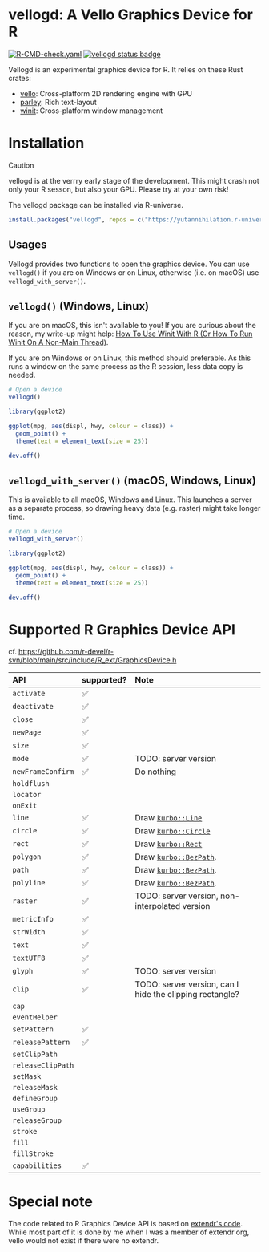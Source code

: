 vellogd: A Vello Graphics Device for R
======================================

[![R-CMD-check.yaml](https://github.com/yutannihilation/vellogd-r/actions/workflows/R-CMD-check.yaml/badge.svg)](https://github.com/yutannihilation/vellogd-r/actions/workflows/R-CMD-check.yaml)
[![vellogd status badge](https://yutannihilation.r-universe.dev/badges/vellogd)](https://yutannihilation.r-universe.dev/vellogd)

Vellogd is an experimental graphics device for R. It relies on these Rust crates:

* [vello]: Cross-platform 2D rendering engine with GPU
* [parley]: Rich text-layout
* [winit]: Cross-platform window management

[vello]: https://github.com/linebender/vello
[parley]: https://github.com/linebender/parley
[winit]: https://docs.rs/winit/latest/winit/

# Installation

> [!CAUTION]
> vellogd is at the verrry early stage of the development. This might crash not only your R sesson, but also your GPU. Please try at your own risk!

The vellogd package can be installed via R-universe.

```r
install.packages("vellogd", repos = c("https://yutannihilation.r-universe.dev", "https://cloud.r-project.org"))
```

## Usages

Vellogd provides two functions to open the graphics device. You can use
`vellogd()` if you are on Windows or on Linux, otherwise (i.e. on macOS) use
`vellogd_with_server()`.

## `vellogd()` (Windows, Linux)

If you are on macOS, this isn't available to you! If you are curious about the reason, my write-up might help: [How To Use Winit With R (Or How To Run Winit On A Non-Main Thread)](https://yutani.rbind.io/post/winit-and-r/).

If you are on Windows or on Linux, this method should preferable. As this runs a window on the same process as the R session, less data copy is needed.

```r
# Open a device
vellogd()

library(ggplot2)

ggplot(mpg, aes(displ, hwy, colour = class)) + 
  geom_point() +
  theme(text = element_text(size = 25))

dev.off()
```

## `vellogd_with_server()` (macOS, Windows, Linux)

This is available to all macOS, Windows and Linux.
This launches a server as a separate process, so drawing heavy data (e.g. raster) might take longer time.

```r
# Open a device
vellogd_with_server()

library(ggplot2)

ggplot(mpg, aes(displ, hwy, colour = class)) + 
  geom_point() +
  theme(text = element_text(size = 25))

dev.off()
```

# Supported R Graphics Device API

cf. <https://github.com/r-devel/r-svn/blob/main/src/include/R_ext/GraphicsDevice.h>


| API               | supported? | Note |
|:------------------|:---|:-----------|
| `activate`        | ✅ |  |
| `deactivate`      | ✅ |  |
| `close`           | ✅ |  |
| `newPage`         | ✅ |  |
| `size`            | ✅ |  |
| `mode`            | ✅ | TODO: server version |
| `newFrameConfirm` | ✅ | Do nothing |
| `holdflush`       |    | |
| `locator`         |    | |
| `onExit`          |    | |
| `line`            | ✅ | Draw [`kurbo::Line`] |
| `circle`          | ✅ | Draw [`kurbo::Circle`] |
| `rect`            | ✅ | Draw [`kurbo::Rect`] |
| `polygon`         | ✅ | Draw [`kurbo::BezPath`]. |
| `path`            | ✅ | Draw [`kurbo::BezPath`]. |
| `polyline`        | ✅ | Draw [`kurbo::BezPath`]. |
| `raster`          | ✅ | TODO: server version, non-interpolated version |
| `metricInfo`      | ✅ | |
| `strWidth`        | ✅ | |
| `text`            | ✅ | |
| `textUTF8`        | ✅ | |
| `glyph`           | ✅ | TODO: server version |
| `clip`            | ✅ | TODO: server version, can I hide the clipping rectangle? |
| `cap`             |    | |
| `eventHelper`     |    | |
| `setPattern`      | ✅  | |
| `releasePattern`  | ✅  | |
| `setClipPath`     |    | |
| `releaseClipPath` |    | |
| `setMask`         |    | |
| `releaseMask`     |    | |
| `defineGroup`     |    | |
| `useGroup`        |    | |
| `releaseGroup`    |    | |
| `stroke`          |    | |
| `fill`            |    | |
| `fillStroke`      |    | |
| `capabilities`    | ✅ | |

[`kurbo::Line`]: https://docs.rs/kurbo/latest/kurbo/struct.Line.html
[`kurbo::Circle`]: https://docs.rs/kurbo/latest/kurbo/struct.Circle.html
[`kurbo::Rect`]: https://docs.rs/kurbo/latest/kurbo/struct.Rect.html
[`kurbo::BezPath`]: https://docs.rs/kurbo/latest/kurbo/struct.BezPath.html

# Special note

The code related to R Graphics Device API is based on [extendr's code][extendr].
While most part of it is done by me when I was a member of extendr org, vello
would not exist if there were no extendr.

[extendr]: https://github.com/extendr/extendr/tree/master/extendr-api/src/graphics
